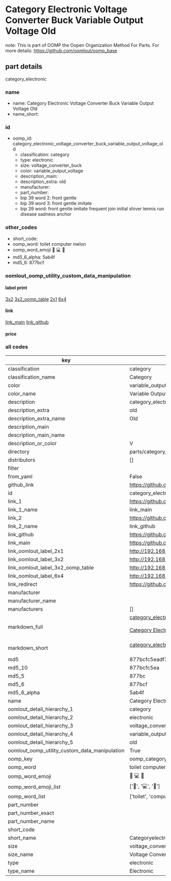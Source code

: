 # Category Electronic Voltage Converter Buck Variable Output Voltage Old  

note: This is part of OOMP the Oopen Organization Method For Parts. For more details: https://github.com/oomlout/oomp_base

##  part details
  



category_electronic



### name
* name: Category Electronic Voltage Converter Buck Variable Output Voltage Old
* name_short: 
### id
* oomp_id: category_electronic_voltage_converter_buck_variable_output_voltage_old
  * classification: category
  * type: electronic
  * size: voltage_converter_buck
  * color: variable_output_voltage
  * description_main: 
  * description_extra: old
  * manufacturer: 
  * part_number: 
  * bip 39 word 2: front gentle
  * bip 39 word 3: front gentle imitate
  * bip 39 word: front gentle imitate frequent join initial shiver tennis run disease sadness anchor

### other_codes
* short_code: 
* oomp_word: toilet computer melon
* oomp_word_emoji :toilet: :computer: :melon:
* md5_6_alpha: 5ab4f
* md5_6: 877bcf






### oomlout_oomp_utility_custom_data_manipulation
#### label print
[3x2](http://192.168.1.245:1112/?label=oomp%205ab4f)
[3x2_oomp_table](http://192.168.1.108:1112/?label=oomp%205ab4f)
[2x1](http://192.168.1.242:1112/?label=oomp%205ab4f)
[6x4](http://192.168.1.55:1112/?label=oomp%205ab4f)    

#### link

[link_main](https://github.com/oomlout/oomlout_oomp_version_1_messy/tree/main/parts/category_electronic_voltage_converter_buck_variable_output_voltage_old) [link_github](https://github.com/oomlout/oomlout_oomp_version_1_messy/tree/main/parts/category_electronic_voltage_converter_buck_variable_output_voltage_old)                             

#### price







### all codes 
| key | value |  
| --- | --- |  
| classification | category |  
| classification_name | Category |  
| color | variable_output_voltage |  
| color_name | Variable Output Voltage |  
| description | category_electronic |  
| description_extra | old |  
| description_extra_name | Old |  
| description_main |  |  
| description_main_name |  |  
| description_or_color | V  |  
| directory | parts/category_electronic_voltage_converter_buck_variable_output_voltage_old |  
| distributors | [] |  
| filter |  |  
| from_yaml | False |  
| github_link | https://github.com/oomlout/oomlout_oomp_part_src/tree/main/parts/category_electronic_voltage_converter_buck_variable_output_voltage_old |  
| id | category_electronic_voltage_converter_buck_variable_output_voltage_old |  
| link_1 | https://github.com/oomlout/oomlout_oomp_version_1_messy/tree/main/parts/category_electronic_voltage_converter_buck_variable_output_voltage_old |  
| link_1_name | link_main |  
| link_2 | https://github.com/oomlout/oomlout_oomp_version_1_messy/tree/main/parts/category_electronic_voltage_converter_buck_variable_output_voltage_old |  
| link_2_name | link_github |  
| link_github | https://github.com/oomlout/oomlout_oomp_version_1_messy/tree/main/parts/category_electronic_voltage_converter_buck_variable_output_voltage_old |  
| link_main | https://github.com/oomlout/oomlout_oomp_version_1_messy/tree/main/parts/category_electronic_voltage_converter_buck_variable_output_voltage_old |  
| link_oomlout_label_2x1 | http://192.168.1.242:1112/?label=oomp%205ab4f |  
| link_oomlout_label_3x2 | http://192.168.1.245:1112/?label=oomp%205ab4f |  
| link_oomlout_label_3x2_oomp_table | http://192.168.1.108:1112/?label=oomp%205ab4f |  
| link_oomlout_label_6x4 | http://192.168.1.55:1112/?label=oomp%205ab4f |  
| link_redirect | https://github.com/oomlout/oomlout_oomp_version_1_messy/tree/main/parts/category_electronic_voltage_converter_buck_variable_output_voltage_old |  
| manufacturer |  |  
| manufacturer_name |  |  
| manufacturers | [] |  
| markdown_full | [category_electronic_voltage_converter_buck_variable_output_voltage_old](none)<br>[](none)<br>[Category Electronic Voltage Converter Buck Variable Output Voltage Old](none)<br><br> |  
| markdown_short | [category_electronic_voltage_converter_buck_variable_output_voltage_old](none)<br><br> |  
| md5 | 877bcfc5eadf38c5cfbc15cae2d84aea |  
| md5_10 | 877bcfc5ea |  
| md5_5 | 877bc |  
| md5_6 | 877bcf |  
| md5_6_alpha | 5ab4f |  
| name | Category Electronic Voltage Converter Buck Variable Output Voltage Old |  
| oomlout_detail_hierarchy_1 | category |  
| oomlout_detail_hierarchy_2 | electronic |  
| oomlout_detail_hierarchy_3 | voltage_converter_buck |  
| oomlout_detail_hierarchy_4 | variable_output_voltage |  
| oomlout_detail_hierarchy_5 | old |  
| oomlout_oomp_utility_custom_data_manipulation | True |  
| oomp_key | oomp_category_electronic_voltage_converter_buck_variable_output_voltage_old |  
| oomp_word | toilet computer melon |  
| oomp_word_emoji | :toilet: :computer: :melon: |  
| oomp_word_emoji_list | [':toilet:', ':computer:', ':melon:'] |  
| oomp_word_list | ['toilet', 'computer', 'melon'] |  
| part_number |  |  
| part_number_exact |  |  
| part_number_name |  |  
| short_code |  |  
| short_name | Categoryelectronic |  
| size | voltage_converter_buck |  
| size_name | Voltage Converter Buck |  
| type | electronic |  
| type_name | Electronic |  
